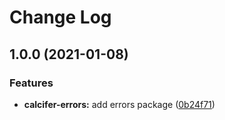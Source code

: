 # Change Log

## 1.0.0 (2021-01-08)

### Features

* **calcifer-errors:** add errors package ([0b24f71](https://github.com/alferpal/calcifer/commit/0b24f7143a6397309711c83dd727c6c01fbdadcf))
